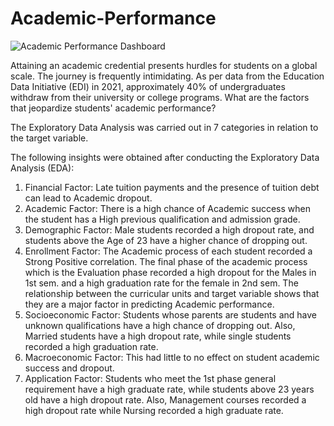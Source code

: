 # Academic-Performance
![Academic Performance Dashboard](https://github.com/IbehDera/Academic-Performance/assets/125457751/d577b00f-79df-4db5-a8be-61e7ef1ddc67)

Attaining an academic credential presents hurdles for students on a global scale. The journey is frequently intimidating. As per data from the Education Data Initiative (EDI) in 2021, approximately 40% of undergraduates withdraw from their university or college programs. What are the factors that jeopardize students' academic performance?

The Exploratory Data Analysis was carried out in 7 categories in relation to the target variable.

The following insights were obtained after conducting the Exploratory Data Analysis (EDA):

1. Financial Factor: Late tuition payments and the presence of tuition debt can lead to Academic dropout.
2. Academic Factor: There is a high chance of Academic success when the student has a High previous qualification and admission grade.
3. Demographic Factor: Male students recorded a high dropout rate, and students above the Age of 23 have a higher chance of dropping out.
4. Enrollment Factor: The Academic process of each student recorded a Strong Positive correlation. The final phase of the academic process which is the Evaluation phase recorded a high dropout for the Males in 1st sem. and a high graduation rate for the female in 2nd sem. The relationship between the curricular units and target variable shows that they are a major factor in predicting Academic performance.
5. Socioeconomic Factor: Students whose parents are students and have unknown qualifications have a high chance of dropping out. Also, Married students have a high dropout rate, while single students recorded a high graduation rate.
6. Macroeconomic Factor: This had little to no effect on student academic success and dropout. 
7. Application Factor: Students who meet the 1st phase general requirement have a high graduate rate, while students above 23 years old have a high dropout rate. Also, Management courses recorded a high dropout rate while Nursing recorded a high graduate rate.
